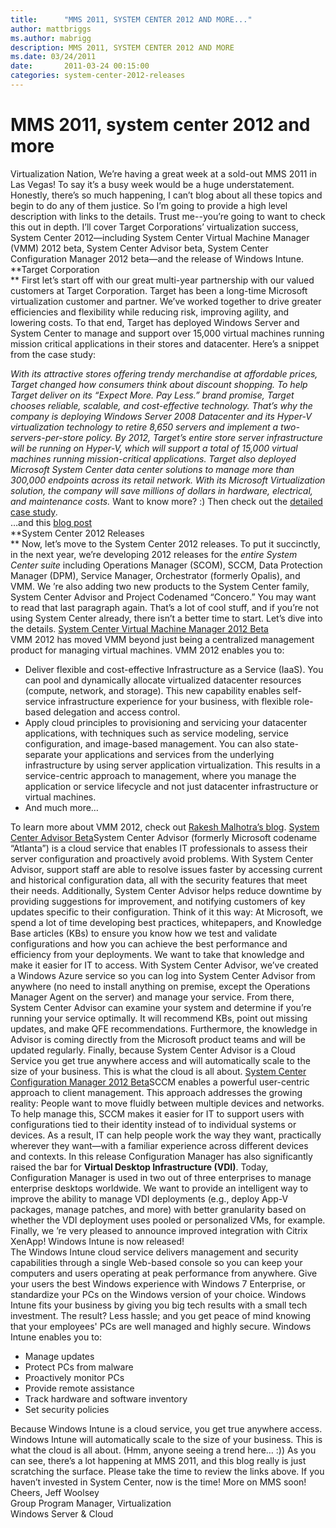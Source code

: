```yaml
---
title:      "MMS 2011, SYSTEM CENTER 2012 AND MORE..."
author: mattbriggs
ms.author: mabrigg
description: MMS 2011, SYSTEM CENTER 2012 AND MORE
ms.date: 03/24/2011
date:       2011-03-24 00:15:00
categories: system-center-2012-releases
---
```

# MMS 2011, system center 2012 and more

Virtualization Nation, We’re having a great week at a sold-out MMS 2011 in Las Vegas! To say it’s a busy week would be a huge understatement. Honestly, there’s so much happening, I can’t blog about all these topics and begin to do any of them justice. So I’m going to provide a high level description with links to the details. Trust me--you’re going to want to check this out in depth. I’ll cover Target Corporations’ virtualization success, System Center 2012—including System Center Virtual Machine Manager (VMM) 2012 beta, System Center Advisor beta, System Center Configuration Manager 2012 beta—and the release of Windows Intune. **Target Corporation  
** First let’s start off with our great multi-year partnership with our valued customers at Target Corporation. Target has been a long-time Microsoft virtualization customer and partner. We’ve worked together to drive greater efficiencies and flexibility while reducing risk, improving agility, and lowering costs. To that end, Target has deployed Windows Server and System Center to manage and support over 15,000 virtual machines running mission critical applications in their stores and datacenter. Here’s a snippet from the case study: 

_With its attractive stores offering trendy merchandise at affordable prices, Target changed how consumers think about discount shopping. To help Target deliver on its “Expect More. Pay Less.” brand promise, Target chooses reliable, scalable, and cost-effective technology. That’s why the company is deploying Windows Server 2008 Datacenter and its Hyper-V virtualization technology to retire 8,650 servers and implement a two-servers-per-store policy. By 2012, Target’s entire store server infrastructure will be running on Hyper-V, which will support a total of 15,000 virtual machines running mission-critical applications. Target also deployed Microsoft System Center data center solutions to manage more than 300,000 endpoints across its retail network. With its Microsoft Virtualization solution, the company will save millions of dollars in hardware, electrical, and maintenance costs._ Want to know more? :) Then check out the [detailed case study](https://www.microsoft.com/casestudies/Windows-Server-2008-R2-Datacenter/Target-Corporation/Large-Retailer-Relies-on-a-Virtual-Solution-to-Deliver-Optimal-Shopping-Experience/4000009407).   
…and this [blog post](https://blogs.technet.com/b/virtualization/archive/2011/03/21/customer-spotlight-target-corp-eliminates-performance-bottlenecks-with-hyper-v.aspx)   
**System Center 2012 Releases  
** Now, let’s move to the System Center 2012 releases. To put it succinctly, in the next year, we’re developing 2012 releases for the _entire System Center suite_ including Operations Manager (SCOM), SCCM, Data Protection Manager (DPM), Service Manager, Orchestrator (formerly Opalis), and VMM. We ’re also adding two new products to the System Center family, System Center Advisor and Project Codenamed “Concero.” You may want to read that last paragraph again. That’s a lot of cool stuff, and if you’re not using System Center already, there isn’t a better time to start. Let’s dive into the details. [System Center Virtual Machine Manager 2012 Beta  
](https://www.microsoft.com/systemcenter/en/us/virtual-machine-manager/vm-vnext-beta.aspx)VMM 2012 has moved VMM beyond just being a centralized management product for managing virtual machines. VMM 2012 enables you to:

  * Deliver flexible and cost-effective Infrastructure as a Service (IaaS). You can pool and dynamically allocate virtualized datacenter resources (compute, network, and storage). This new capability enables self-service infrastructure experience for your business, with flexible role-based delegation and access control. 
  * Apply cloud principles to provisioning and servicing your datacenter applications, with techniques such as service modeling, service configuration, and image-based management. You can also state-separate your applications and services from the underlying infrastructure by using server application virtualization. This results in a service-centric approach to management, where you manage the application or service lifecycle and not just datacenter infrastructure or virtual machines. 
  * And much more…

To learn more about VMM 2012, check out [Rakesh Malhotra’s blog](https://bit.ly/fiSZlg). [System Center Advisor Beta](https://www.microsoft.com/systemcenter)System Center Advisor (formerly Microsoft codename “Atlanta”) is a cloud service that enables IT professionals to assess their server configuration and proactively avoid problems. With System Center Advisor, support staff are able to resolve issues faster by accessing current and historical configuration data, all with the security features that meet their needs. Additionally, System Center Advisor helps reduce downtime by providing suggestions for improvement, and notifying customers of key updates specific to their configuration. Think of it this way: At Microsoft, we spend a lot of time developing best practices, whitepapers, and Knowledge Base articles (KBs) to ensure you know how we test and validate configurations and how you can achieve the best performance and efficiency from your deployments. We want to take that knowledge and make it easier for IT to access. With System Center Advisor, we’ve created a Windows Azure service so you can log into System Center Advisor from anywhere (no need to install anything on premise, except the Operations Manager Agent on the server) and manage your service. From there, System Center Advisor can examine your system and determine if you’re running your service optimally. It will recommend KBs, point out missing updates, and make QFE recommendations. Furthermore, the knowledge in Advisor is coming directly from the Microsoft product teams and will be updated regularly. Finally, because System Center Advisor is a Cloud Service you get true anywhere access and will automatically scale to the size of your business. This is what the cloud is all about. [System Center Configuration Manager 2012 Beta](https://www.microsoft.com/system-center)SCCM enables a powerful user-centric approach to client management. This approach addresses the growing reality: People want to move fluidly between multiple devices and networks. To help manage this, SCCM makes it easier for IT to support users with configurations tied to their identity instead of to individual systems or devices. As a result, IT can help people work the way they want, practically wherever they want—with a familiar experience across different devices and contexts. In this release Configuration Manager has also significantly raised the bar for **Virtual Desktop Infrastructure (VDI)**. Today, Configuration Manager is used in two out of three enterprises to manage enterprise desktops worldwide. We want to provide an intelligent way to improve the ability to manage VDI deployments (e.g., deploy App-V packages, manage patches, and more) with better granularity based on whether the VDI deployment uses pooled or personalized VMs, for example. Finally, we ’re very pleased to announce improved integration with Citrix XenApp! Windows Intune is now released!  
The Windows Intune cloud service delivers management and security capabilities through a single Web-based console so you can keep your computers and users operating at peak performance from anywhere. Give your users the best Windows experience with Windows 7 Enterprise, or standardize your PCs on the Windows version of your choice. Windows Intune fits your business by giving you big tech results with a small tech investment. The result? Less hassle; and you get peace of mind knowing that your employees' PCs are well managed and highly secure. Windows Intune enables you to: 

  * Manage updates
  * Protect PCs from malware
  * Proactively monitor PCs
  * Provide remote assistance
  * Track hardware and software inventory
  * Set security policies

Because Windows Intune is a cloud service, you get true anywhere access. Windows Intune will automatically scale to the size of your business. This is what the cloud is all about. (Hmm, anyone seeing a trend here… :)) As you can see, there’s a lot happening at MMS 2011, and this blog really is just scratching the surface. Please take the time to review the links above. If you haven’t invested in System Center, now is the time! More on MMS soon! Cheers, Jeff Woolsey  
Group Program Manager, Virtualization  
Windows Server & Cloud 

 
